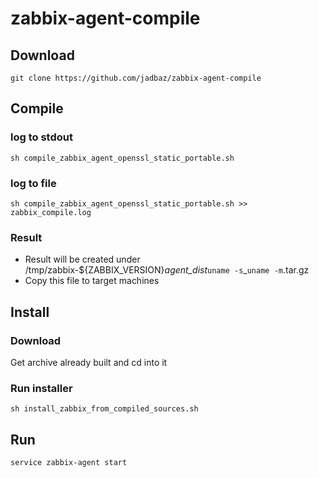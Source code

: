 # zabbix-agent-compile

## Download
`git clone https://github.com/jadbaz/zabbix-agent-compile`

## Compile
### log to stdout
`sh compile_zabbix_agent_openssl_static_portable.sh`

### log to file
`sh compile_zabbix_agent_openssl_static_portable.sh >> zabbix_compile.log`

### Result
- Result will be created under /tmp/zabbix-${ZABBIX_VERSION}_agent_dist_`uname -s`_`uname -m`.tar.gz
- Copy this file to target machines

## Install
### Download
Get archive already built and cd into it

### Run installer
`sh install_zabbix_from_compiled_sources.sh`

## Run
`service zabbix-agent start`
